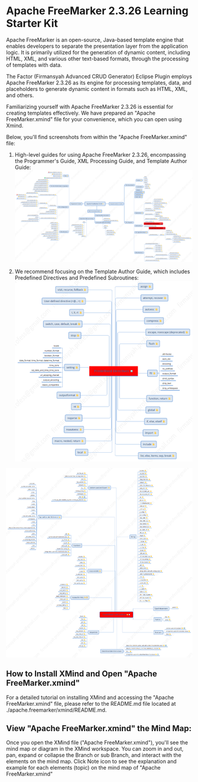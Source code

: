 # Apache FreeMarker 2.3.26 Learning Starter Kit
Apache FreeMarker is an open-source, Java-based template engine that enables developers to separate the presentation layer from the application logic. It is primarily utilized for the generation of dynamic content, including HTML, XML, and various other text-based formats, through the processing of templates with data.

The Factor (Firmansyah Advanced CRUD Generator) Eclipse Plugin employs Apache FreeMarker 2.3.26 as its engine for processing templates, data, and placeholders to generate dynamic content in formats such as HTML, XML, and others.

Familiarizing yourself with Apache FreeMarker 2.3.26 is essential for creating templates effectively. We have prepared an "Apache FreeMarker.xmind" file for your convenience, which you can open using Xmind.

Below, you'll find screenshots from within the "Apache FreeMarker.xmind" file:

1. High-level guides for using Apache FreeMarker 2.3.26, encompassing the Programmer's Guide, XML Processing Guide, and Template Author Guide:
![Apache FreeMarker 2.3.26](https://github.com/firmansyah-github/firmansyah.factor.starterkit.playground/blob/master/apache.freemarker/images/Apache%20FreeMarker%202.3.26.png)

2. We recommend focusing on the Template Author Guide, which includes Predefined Directives and Predefined Subroutines:
![Predefined Directives](./apache.freemarker/images/Predefined%20Directives.png)

![Predefined Subroutines](./apache.freemarker/images/Predefined%20Subroutines.png)


## How to Install XMind and Open "Apache FreeMarker.xmind"
For a detailed tutorial on installing XMind and accessing the "Apache FreeMarker.xmind" file, please refer to the README.md file located at ./apache.freemarker/xmind/README.md.

## View "Apache FreeMarker.xmind" the Mind Map: 
Once you open the XMind file ("Apache FreeMarker.xmind"), you'll see the mind map or diagram in the XMind workspace. You can zoom in and out, pan, expand or collapse the Branch or sub Branch, and interact with the elements on the mind map. 
Click Note icon to see the explanation and example for each elements (topic) on the mind map of "Apache FreeMarker.xmind"
